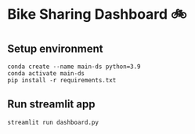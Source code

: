 # Bike Sharing Dashboard 🚲

## Setup environment
```
conda create --name main-ds python=3.9
conda activate main-ds
pip install -r requirements.txt
```

## Run streamlit app
```
streamlit run dashboard.py
```
